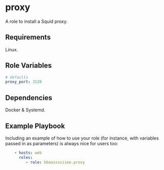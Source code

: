 proxy
=========

A role to install a Squid proxy.

Requirements
------------

Linux.

Role Variables
--------------

```yml
# defaults
proxy_port: 3128
```

Dependencies
------------
Docker & Systemd.

Example Playbook
----------------

Including an example of how to use your role (for instance, with variables passed in as parameters) is always nice for users too:

```yaml
    - hosts: web
      roles:
         - role: bbaassssiiee.proxy
```
